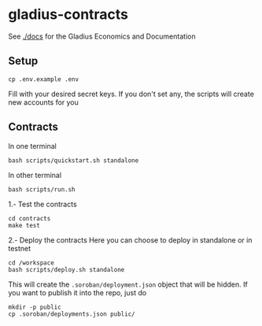 # gladius-contracts
See [./docs](./docs/README.md) for the Gladius Economics and Documentation

## Setup
```
cp .env.example .env
```
Fill with your desired secret keys. If you don't set any, the scripts will create new accounts for you

## Contracts
In one terminal
```
bash scripts/quickstart.sh standalone
```

In other terminal
```
bash scripts/run.sh
```

1.- Test the contracts

```
cd contracts
make test
```

2.- Deploy the contracts
Here you can choose to deploy in standalone or in testnet
```
cd /workspace
bash scripts/deploy.sh standalone 
```

This will create the `.soroban/deployment.json` object that will be hidden.
If you want to publish it into the repo, just do

```
mkdir -p public
cp .soroban/deployments.json public/
```